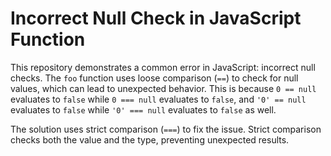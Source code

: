 # Incorrect Null Check in JavaScript Function

This repository demonstrates a common error in JavaScript: incorrect null checks. The `foo` function uses loose comparison (`==`) to check for null values, which can lead to unexpected behavior.  This is because `0 == null` evaluates to `false` while `0 === null` evaluates to `false`, and `'0' == null` evaluates to `false` while `'0' === null` evaluates to `false` as well.

The solution uses strict comparison (`===`) to fix the issue. Strict comparison checks both the value and the type, preventing unexpected results.
